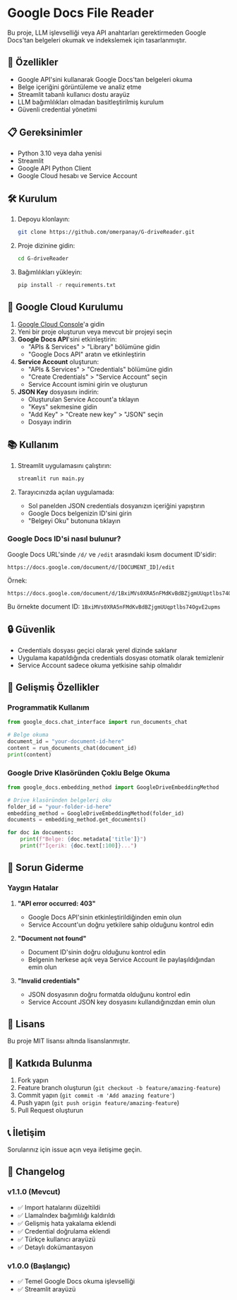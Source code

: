# Google Docs File Reader

Bu proje, LLM işlevselliği veya API anahtarları gerektirmeden Google Docs'tan belgeleri okumak ve indekslemek için tasarlanmıştır.

## 🚀 Özellikler

- Google API'sini kullanarak Google Docs'tan belgeleri okuma
- Belge içeriğini görüntüleme ve analiz etme
- Streamlit tabanlı kullanıcı dostu arayüz
- LLM bağımlılıkları olmadan basitleştirilmiş kurulum
- Güvenli credential yönetimi

## 📋 Gereksinimler

- Python 3.10 veya daha yenisi
- Streamlit
- Google API Python Client
- Google Cloud hesabı ve Service Account

## 🛠️ Kurulum

1. Depoyu klonlayın:
   ```bash
   git clone https://github.com/omerpanay/G-driveReader.git
   ```
2. Proje dizinine gidin:
   ```bash
   cd G-driveReader
   ```
3. Bağımlılıkları yükleyin:
   ```bash
   pip install -r requirements.txt
   ```

## 🔧 Google Cloud Kurulumu

1. [Google Cloud Console](https://console.cloud.google.com/)'a gidin
2. Yeni bir proje oluşturun veya mevcut bir projeyi seçin
3. **Google Docs API**'sini etkinleştirin:
   - "APIs & Services" > "Library" bölümüne gidin
   - "Google Docs API" aratın ve etkinleştirin
4. **Service Account** oluşturun:
   - "APIs & Services" > "Credentials" bölümüne gidin
   - "Create Credentials" > "Service Account" seçin
   - Service Account ismini girin ve oluşturun
5. **JSON Key** dosyasını indirin:
   - Oluşturulan Service Account'a tıklayın
   - "Keys" sekmesine gidin
   - "Add Key" > "Create new key" > "JSON" seçin
   - Dosyayı indirin

## 📚 Kullanım

1. Streamlit uygulamasını çalıştırın:
   ```bash
   streamlit run main.py
   ```

2. Tarayıcınızda açılan uygulamada:
   - Sol panelden JSON credentials dosyanızın içeriğini yapıştırın
   - Google Docs belgenizin ID'sini girin
   - "Belgeyi Oku" butonuna tıklayın

### Google Docs ID'si nasıl bulunur?

Google Docs URL'sinde `/d/` ve `/edit` arasındaki kısım document ID'sidir:
```
https://docs.google.com/document/d/[DOCUMENT_ID]/edit
```

Örnek:
```
https://docs.google.com/document/d/1BxiMVs0XRA5nFMdKvBdBZjgmUUqptlbs74OgvE2upms/edit
```
Bu örnekte document ID: `1BxiMVs0XRA5nFMdKvBdBZjgmUUqptlbs74OgvE2upms`

## 🔒 Güvenlik

- Credentials dosyası geçici olarak yerel dizinde saklanır
- Uygulama kapatıldığında credentials dosyası otomatik olarak temizlenir
- Service Account sadece okuma yetkisine sahip olmalıdır

## 🚀 Gelişmiş Özellikler

### Programmatik Kullanım

```python
from google_docs.chat_interface import run_documents_chat

# Belge okuma
document_id = "your-document-id-here"
content = run_documents_chat(document_id)
print(content)
```

### Google Drive Klasöründen Çoklu Belge Okuma

```python
from google_docs.embedding_method import GoogleDriveEmbeddingMethod

# Drive klasöründen belgeleri oku
folder_id = "your-folder-id-here"
embedding_method = GoogleDriveEmbeddingMethod(folder_id)
documents = embedding_method.get_documents()

for doc in documents:
    print(f"Belge: {doc.metadata['title']}")
    print(f"İçerik: {doc.text[:100]}...")
```

## 🐛 Sorun Giderme

### Yaygın Hatalar

1. **"API error occurred: 403"**
   - Google Docs API'sinin etkinleştirildiğinden emin olun
   - Service Account'un doğru yetkilere sahip olduğunu kontrol edin

2. **"Document not found"**
   - Document ID'sinin doğru olduğunu kontrol edin
   - Belgenin herkese açık veya Service Account ile paylaşıldığından emin olun

3. **"Invalid credentials"**
   - JSON dosyasının doğru formatda olduğunu kontrol edin
   - Service Account JSON key dosyasını kullandığınızdan emin olun

## 📝 Lisans

Bu proje MIT lisansı altında lisanslanmıştır.

## 🤝 Katkıda Bulunma

1. Fork yapın
2. Feature branch oluşturun (`git checkout -b feature/amazing-feature`)
3. Commit yapın (`git commit -m 'Add amazing feature'`)
4. Push yapın (`git push origin feature/amazing-feature`)
5. Pull Request oluşturun

## 📞 İletişim

Sorularınız için issue açın veya iletişime geçin.

## 🔄 Changelog

### v1.1.0 (Mevcut)
- ✅ Import hatalarını düzeltildi
- ✅ LlamaIndex bağımlılığı kaldırıldı
- ✅ Gelişmiş hata yakalama eklendi
- ✅ Credential doğrulama eklendi
- ✅ Türkçe kullanıcı arayüzü
- ✅ Detaylı dokümantasyon

### v1.0.0 (Başlangıç)
- ✅ Temel Google Docs okuma işlevselliği
- ✅ Streamlit arayüzü